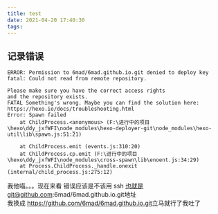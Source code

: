 ```yaml
---
title: test
date: 2021-04-20 17:40:30
tags:
---
```

## 记录错误

    ERROR: Permission to 6mad/6mad.github.io.git denied to deploy key
    fatal: Could not read from remote repository.

    Please make sure you have the correct access rights
    and the repository exists.
    FATAL Something's wrong. Maybe you can find the solution here: https://hexo.io/docs/troubleshooting.html
    Error: Spawn failed
        at ChildProcess.<anonymous> (F:\进行中的项目\hexo\ddy_jxfWFI\node_modules\hexo-deployer-git\node_modules\hexo-util\lib\spawn.js:51:21)

        at ChildProcess.emit (events.js:310:20)
        at ChildProcess.cp.emit (F:\进行中的项目\hexo\ddy_jxfWFI\node_modules\cross-spawn\lib\enoent.js:34:29)
        at Process.ChildProcess._handle.onexit (internal/child_process.js:275:12)

我他喵。。。现在来看 错误应该是不该用 ssh 也就是git@github.com:6mad/6mad.github.io.git地址  
我换成 <https://github.com/6mad/6mad.github.io.git>立马就行了我吐了
